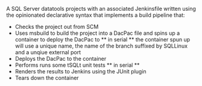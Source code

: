 A SQL Server datatools projects with an associated Jenkinsfile written using the opinionated declarative syntax that implements a build pipeline that:

- Checks the project out from SCM
- Uses msbuild to build the project into a DacPac file and spins up a container to deploy the DacPac to ** in serial ** the container spun   up will use a unique name, the name of the branch suffixed by SQLLinux and a unqiue external port
- Deploys the DacPac to the container
- Performs runs some tSQLt unit tests ** in serial **
- Renders the results to Jenkins using the JUnit plugin
- Tears down the container
